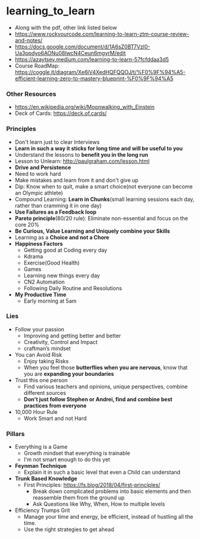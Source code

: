 # learning_to_learn

* Along with the pdf, other link listed below
* https://www.rockyourcode.com/learning-to-learn-ztm-course-review-and-notes/
* https://docs.google.com/document/d/1A6sZ0BT7Vzl0-Ua3ppdyo6AONu08IwcN4Ceun6mgyrM/edit
* https://azaytsev.medium.com/learning-to-learn-57fcfddaa3d5
* Course RoadMap: https://coggle.it/diagram/Xe6iV4XedHQFQQOJ/t/%F0%9F%94%A5-efficient-learning-zero-to-mastery-blueprint-%F0%9F%94%A5

### Other Resources

* https://en.wikipedia.org/wiki/Moonwalking_with_Einstein
* Deck of Cards: https://deck.of.cards/

### Principles

* Don't learn just to clear Interviews
* **Learn in such a way it sticks for long time and will be useful to you**
* Understand the lessons to **benefit you in the long run**
* Lesson to Unlearn: http://paulgraham.com/lesson.html
* **Drive and Persistence**
* Need to work hard
* Make mistakes and learn from it and don't give up
* Dip: Know when to quit, make a smart choice(not everyone can become an Olympic athlete)
* Compound Learning: **Learn in Chunks**(small learning sessions each day, rather than cramming it in one day)
* **Use Failures as a Feedback loop**
* **Pareto principle**(80/20 rule): Eliminate non-essential and focus on the core 20%
* **Be Curious, Value Learning and Uniquely combine your Skills**
* Learning as a **Choice and not a Chore**
* **Happiness Factors**
  * Getting good at Coding every day
  * Kdrama
  * Exercise(Good Health)
  * Games
  * Learning new things every day
  * CN2 Automation
  * Following Daily Routine and Resolutions
* **My Productive Time**
  * Early morning at 5am

### Lies

* Follow your passion
  * Improving and getting better and better
  * Creativity, Control and Impact
  * craftman’s mindset
* You can Avoid Risk
  * Enjoy taking Risks
  * When you feel those **butterflies when you are nervous**, know that you are **expanding your boundaries**
* Trust this one person
  * Find various teachers and opinions, unique perspectives, combine different sources
  * **Don't just follow Stephen or Andrei, find and combine best practices from everyone**
* 10,000 Hour Rule
  * Work Smart and not Hard

### Pillars

* Everything is a Game
  * Growth mindset that everything is trainable
  * I'm not smart enough to do this yet
* **Feynman Technique**
  * Explain it in such a basic level that even a Child can understand
* **Trunk Based Knowledge**
  * First Principles: https://fs.blog/2018/04/first-principles/
    * Break down complicated problems into basic elements and then reassemble them from the ground up
    * Ask Questions like Why, When, How to multiple levels
* Efficiency Trumps Grit
  * Manage your time and energy, be efficient, instead of hustling all the time.
  * Use the right strategies to get ahead